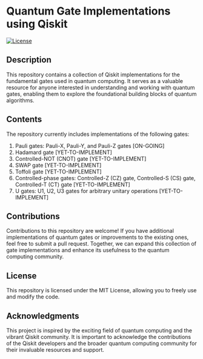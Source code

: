 # Quantum Gate Implementations using Qiskit

[![License](https://img.shields.io/badge/license-MIT-blue.svg)](LICENSE)

## Description

This repository contains a collection of Qiskit implementations for the fundamental gates used in quantum computing. It serves as a valuable resource for anyone interested in understanding and working with quantum gates, enabling them to explore the foundational building blocks of quantum algorithms.

## Contents
The repository currently includes implementations of the following gates:

1. Pauli gates: Pauli-X, Pauli-Y, and Pauli-Z gates [ON-GOING]
2. Hadamard gate [YET-TO-IMPLEMENT]
3. Controlled-NOT (CNOT) gate [YET-TO-IMPLEMENT]
4. SWAP gate [YET-TO-IMPLEMENT]
5. Toffoli gate [YET-TO-IMPLEMENT]
6. Controlled-phase gates: Controlled-Z (CZ) gate, Controlled-S (CS) gate, Controlled-T (CT) gate [YET-TO-IMPLEMENT]
7. U gates: U1, U2, U3 gates for arbitrary unitary operations [YET-TO-IMPLEMENT]

## Contributions
Contributions to this repository are welcome! If you have additional implementations of quantum gates or improvements to the existing ones, feel free to submit a pull request. Together, we can expand this collection of gate implementations and enhance its usefulness to the quantum computing community.

## License
This repository is licensed under the MIT License, allowing you to freely use and modify the code.

## Acknowledgments
This project is inspired by the exciting field of quantum computing and the vibrant Qiskit community. It is important to acknowledge the contributions of the Qiskit developers and the broader quantum computing community for their invaluable resources and support.